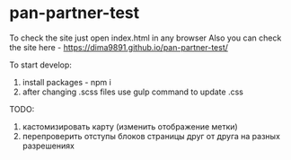 # pan-partner-test

To check the site just open index.html in any browser
Also you can check the site here - https://dima9891.github.io/pan-partner-test/

To start develop:
1) install packages - npm i
2) after changing .scss files use gulp command to update .css

TODO:

1) каcтомизировать карту (изменить отображение метки)
2) перепроверить отступы блоков страницы друг от друга на разных разрешениях
